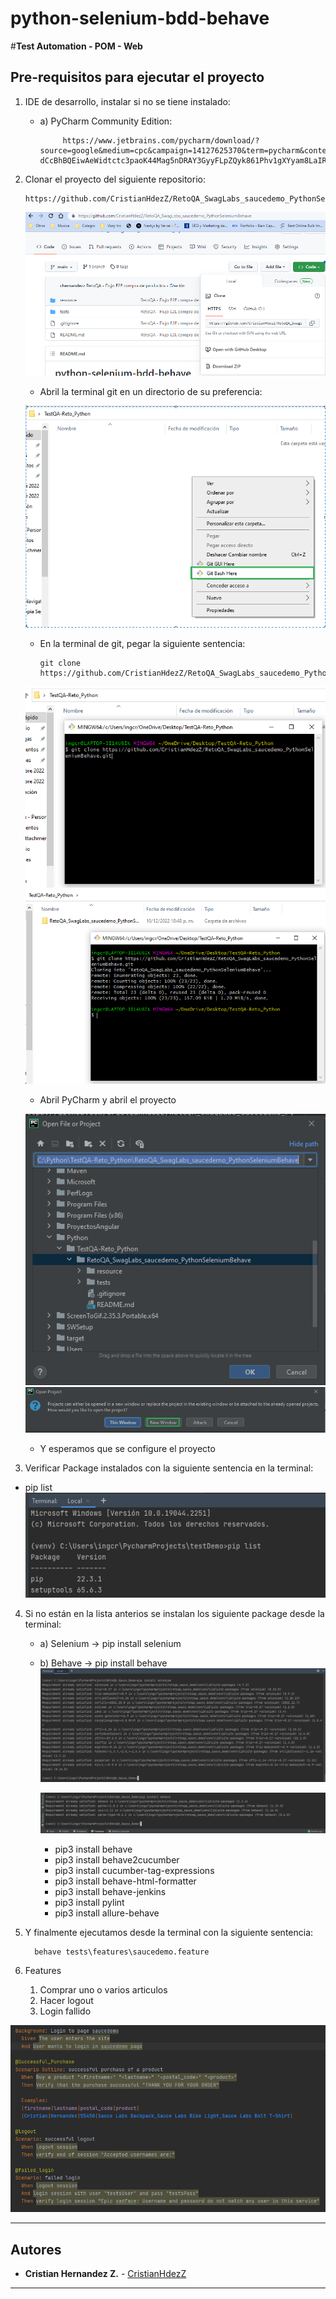 # python-selenium-bdd-behave
#**Test Automation - POM - Web**

## Pre-requisitos para ejecutar el proyecto


1. IDE de desarrollo, instalar si no se tiene instalado: 
	- a) PyCharm Community Edition: 
      
               https://www.jetbrains.com/pycharm/download/?source=google&medium=cpc&campaign=14127625370&term=pycharm&content=536947779489&gclid=CjwKCAiA-dCcBhBQEiwAeWidtctc3paoK44Mag5nDRAY3GyyFLpZQyk861Phv1gXYyam8LaIRUwZBhoC3WAQAvD_BwE#section=windows
   

2. Clonar el proyecto del siguiente repositorio: 
  
       https://github.com/CristianHdezZ/RetoQA_SwagLabs_saucedemo_PythonSeleniumBehave
   ![img.png](resource/img_3.png)
   

   - Abril la terminal git en un directorio de su preferencia:

   ![img_1.png](resource/img_4.png)

   - En la terminal de git, pegar la siguiente sentencia:
   
         git clone https://github.com/CristianHdezZ/RetoQA_SwagLabs_saucedemo_PythonSeleniumBehave.git
   ![img.png](resource/img_5.png)
   ![img.png](resource/img_6.png)
   
   - Abril PyCharm y abril el proyecto

   ![img.png](resource/img_7.png)
   ![img.png](resource/img_8.png)

   - Y esperamos que se configure el proyecto  
   
3. Verificar Package instalados con la siguiente sentencia en la terminal:
 - pip list
![img_1.png](resource/img.png)
   

4. Si no están en la lista anterios se instalan los siguiente package desde la terminal:
    - a) Selenium -> pip install selenium
    - b) Behave -> pip install behave
      ![img_1.png](resource/img_1.png)
      
      ![img_2.png](resource/img_2.png)
   
      - pip3 install behave
      - pip3 install behave2cucumber
      - pip3 install cucumber-tag-expressions
      - pip3 install behave-html-formatter
      - pip3 install behave-jenkins
      - pip3 install pylint
      - pip3 install allure-behave   


5. Y finalmente ejecutamos desde la terminal con la siguiente sentencia:

         behave tests\features\saucedemo.feature


6. Features
   1. Comprar uno o varios articulos
   2. Hacer logout
   3. Login fallido   
   
![img.png](resource/img_9.png)

---
## ️Autores
* **Cristian Hernandez Z.**  - [CristianHdezZ](https://github.com/CristianHdezZ/)
---